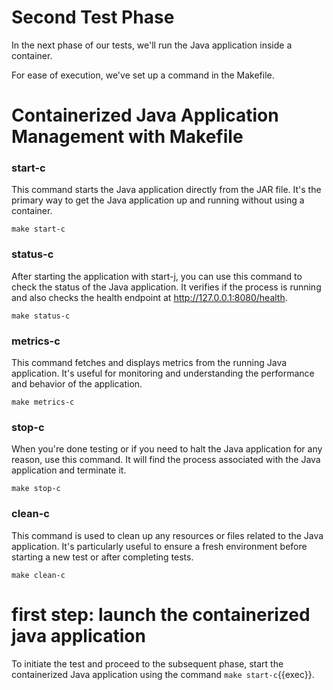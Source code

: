 # Second Test Phase

In the next phase of our tests, we'll run the Java application inside a container. 


For ease of execution, we've set up a command in the Makefile.

# Containerized Java Application Management with Makefile

### start-c

This command starts the Java application directly from the JAR file. It's the primary way to get the Java application up and running without using a container.

`make start-c`
### status-c

After starting the application with start-j, you can use this command to check the status of the Java application. It verifies if the process is running and also checks the health endpoint at http://127.0.0.1:8080/health.

`make status-c`
### metrics-c

This command fetches and displays metrics from the running Java application. It's useful for monitoring and understanding the performance and behavior of the application.

`make metrics-c`
### stop-c

When you're done testing or if you need to halt the Java application for any reason, use this command. It will find the process associated with the Java application and terminate it.

`make stop-c`
### clean-c

This command is used to clean up any resources or files related to the Java application. It's particularly useful to ensure a fresh environment before starting a new test or after completing tests.

`make clean-c`

# first step: launch the containerized java application 

To initiate the test and proceed to the subsequent phase, start the containerized Java application using the command `make start-c`{{exec}}.


